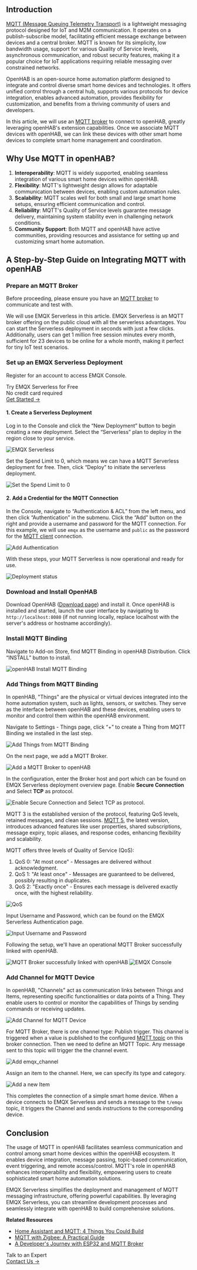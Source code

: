 ## **Introduction**

[MQTT (Message Queuing Telemetry Transport)](https://www.emqx.com/en/blog/the-easiest-guide-to-getting-started-with-mqtt) is a lightweight messaging protocol designed for IoT and M2M communication. It operates on a publish-subscribe model, facilitating efficient message exchange between devices and a central broker. MQTT is known for its simplicity, low bandwidth usage, support for various Quality of Service levels, asynchronous communication, and robust security features, making it a popular choice for IoT applications requiring reliable messaging over constrained networks.

OpenHAB is an open-source home automation platform designed to integrate and control diverse smart home devices and technologies. It offers unified control through a central hub, supports various protocols for device integration, enables advanced automation, provides flexibility for customization, and benefits from a thriving community of users and developers. 

In this article, we will use an [MQTT broker](https://www.emqx.com/en/blog/the-ultimate-guide-to-mqtt-broker-comparison) to connect to openHAB, greatly leveraging openHAB's extension capabilities. Once we associate MQTT devices with openHAB, we can link these devices with other smart home devices to complete smart home management and coordination.

## Why Use MQTT in openHAB?

1. **Interoperability**: MQTT is widely supported, enabling seamless integration of various smart home devices within openHAB.
2. **Flexibility**: MQTT's lightweight design allows for adaptable communication between devices, enabling custom automation rules.
3. **Scalability**: MQTT scales well for both small and large smart home setups, ensuring efficient communication and control.
4. **Reliability**: MQTT's Quality of Service levels guarantee message delivery, maintaining system stability even in challenging network conditions.
5. **Community Support**: Both MQTT and openHAB have active communities, providing resources and assistance for setting up and customizing smart home automation.

## **A Step-by-Step Guide on Integrating MQTT with openHAB**

### Prepare an MQTT Broker

Before proceeding, please ensure you have an [MQTT broker](https://www.emqx.com/en/blog/the-ultimate-guide-to-mqtt-broker-comparison) to communicate and test with.

We will use EMQX Serverless in this article. EMQX Serverless is an MQTT broker offering on the public cloud with all the serverless advantages. You can start the Serverless deployment in seconds with just a few clicks. Additionally, users can get 1 million free session minutes every month, sufficient for 23 devices to be online for a whole month, making it perfect for tiny IoT test scenarios.

### Set up an EMQX Serverless Deployment

Register for an account to access EMQX Console. 

<section class="promotion">
    <div>
        Try EMQX Serverless for Free
        <div class="is-size-14 is-text-normal has-text-weight-normal">No credit card required</div>
    </div>
    <a href="https://accounts.emqx.com/signup?continue=https://cloud-intl.emqx.com/console/deployments/0?oper=new" class="button is-gradient px-5">Get Started →</a>
</section>


#### 1. Create a Serverless Deployment

Log in to the Console and click the “New Deployment” button to begin creating a new deployment. Select the “Serverless” plan to deploy in the region close to your service.

![EMQX Serverless](https://assets.emqx.com/images/b808a557efcc18a007da93b43c6ddd64.png)

Set the Spend Limit to 0, which means we can have a MQTT Serverless deployment for free. Then, click “Deploy” to initiate the serverless deployment.

![Set the Spend Limit to 0](https://assets.emqx.com/images/06bd6058fb5a8a1939307e4539cedbc1.png)

#### 2. Add a Credential for the MQTT Connection

In the Console, navigate to “Authentication & ACL” from the left menu, and then click “Authentication” in the submenu. Click the “Add” button on the right and provide a username and password for the MQTT connection. For this example, we will use `emqx` as the username and `public` as the password for the [MQTT client](https://www.emqx.com/en/blog/mqtt-client-tools) connection.

![Add Authentication](https://assets.emqx.com/images/03d84484e5bafbb107b2bb7051a10b84.png)

With these steps, your MQTT Serverless is now operational and ready for use.

![Deployment status](https://assets.emqx.com/images/97ab561e5f132c2ab4c9d222f96e233a.png)

### Download and Install OpenHAB

Download OpenHAB ([Download page](https://www.openhab.org/download/)) and install it. Once openHAB is installed and started, launch the user interface by navigating to `http://localhost:8080` (if not running locally, replace localhost with the server's address or hostname accordingly).

### Install MQTT Binding

Navigate to Add-on Store, find MQTT Binding in openHAB Distribution. Click “INSTALL” button to install.

![openHAB Install MQTT Binding](https://assets.emqx.com/images/a05e3c09fcc723e424447829e56f3801.png)

### Add Things from MQTT Binding

In openHAB, "Things" are the physical or virtual devices integrated into the home automation system, such as lights, sensors, or switches. They serve as the interface between openHAB and these devices, enabling users to monitor and control them within the openHAB environment.

Navigate to Settings - Things page, click “+” to create a Thing from MQTT Binding we installed in the last step.

![Add Things from MQTT Binding](https://assets.emqx.com/images/acefb0640cb8de82a675eff922631039.png)

On the next page, we add a MQTT Broker.

![Add a MQTT Broker to openHAB](https://assets.emqx.com/images/719d856ccaae59c9cfc9587c969970a2.png)

In the configuration, enter the Broker host and port which can be found on EMQX Serverless deployment overview page. Enable **Secure Connection** and Select **TCP** as protocol.

![Enable **Secure Connection** and Select **TCP** as protocol.](https://assets.emqx.com/images/b40ccbb84d1bbaa52cc21ace183deb30.png)

MQTT 3 is the established version of the protocol, featuring QoS levels, retained messages, and clean sessions. [MQTT 5](https://www.emqx.com/en/blog/introduction-to-mqtt-5), the latest version, introduces advanced features like user properties, shared subscriptions, message expiry, topic aliases, and response codes, enhancing flexibility and scalability.

MQTT offers three levels of Quality of Service (QoS):

1. QoS 0: "At most once" - Messages are delivered without acknowledgment.
2. QoS 1: "At least once" - Messages are guaranteed to be delivered, possibly resulting in duplicates.
3. QoS 2: "Exactly once" - Ensures each message is delivered exactly once, with the highest reliability.

![QoS](https://assets.emqx.com/images/dc1ffba946bda466dd586b508983100d.png)

Input Username and Password, which can be found on the EMQX Serverless Authentication page. 

![Input Username and Password](https://assets.emqx.com/images/b0e99c9be95537e221cd80d7b34aa867.png)

Following the setup, we'll have an operational MQTT Broker successfully linked with openHAB.

![MQTT Broker successfully linked with openHAB](https://assets.emqx.com/images/bde976210369c0f0599a97a65f5fd61a.png)
![EMQX Console](https://assets.emqx.com/images/40473d55538197ff6fbe28bd5ae1414a.png)

### Add Channel for MQTT Device

In openHAB, "Channels" act as communication links between Things and Items, representing specific functionalities or data points of a Thing. They enable users to control or monitor the capabilities of Things by sending commands or receiving updates.

![Add Channel for MQTT Device](https://assets.emqx.com/images/c206957c727bad99390568933d16f468.png)

For MQTT Broker, there is one channel type: Publish trigger. This channel is triggered when a value is published to the configured [MQTT topic](https://www.emqx.com/en/blog/advanced-features-of-mqtt-topics) on this broker connection. Then we need to define an MQTT Topic. Any message sent to this topic will trigger the the channel event.

![Add emqx_channel](https://assets.emqx.com/images/4b0a45a9cdff8e3ad3216d29249adf61.png)

Assign an item to the channel. Here, we can specify its type and category.

![Add a new Item](https://assets.emqx.com/images/7f26d47c8c8d3a27c48c3903ca960540.png)

This completes the connection of a simple smart home device. When a device connects to EMQX Serverless and sends a message to the `t/emqx` topic, it triggers the Channel and sends instructions to the corresponding device.

## **Conclusion**

The usage of MQTT in openHAB facilitates seamless communication and control among smart home devices within the openHAB ecosystem. It enables device integration, message passing, topic-based communication, event triggering, and remote access/control. MQTT's role in openHAB enhances interoperability and flexibility, empowering users to create sophisticated smart home automation solutions.

EMQX Serverless simplifies the deployment and management of MQTT messaging infrastructure, offering powerful capabilities. By leveraging EMQX Serverless, you can streamline development processes and seamlessly integrate with openHAB to build comprehensive solutions.



**Related Resources**

- [Home Assistant and MQTT: 4 Things You Could Build](https://www.emqx.com/en/blog/home-assistant-and-mqtt-4-things-you-could-build)
- [MQTT with Zigbee: A Practical Guide](https://www.emqx.com/en/blog/mqtt-with-zigbee-a-practical-guide)
- [A Developer's Journey with ESP32 and MQTT Broker](https://www.emqx.com/en/blog/a-developer-s-journey-with-esp32-and-mqtt-broker)



<section class="promotion">
    <div>
        Talk to an Expert
    </div>
    <a href="https://www.emqx.com/en/contact?product=solutions" class="button is-gradient px-5">Contact Us →</a>
</section>
